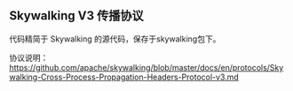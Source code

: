 ## Skywalking V3 传播协议

代码精简于 Skywalking 的源代码，保存于skywalking包下。

协议说明：https://github.com/apache/skywalking/blob/master/docs/en/protocols/Skywalking-Cross-Process-Propagation-Headers-Protocol-v3.md